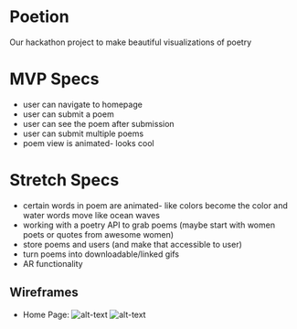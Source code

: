 # Poetion
Our hackathon project to make beautiful visualizations of poetry

# MVP Specs
- user can navigate to homepage
- user can submit a poem
- user can see the poem after submission
- user can submit multiple poems
- poem view is animated- looks cool


# Stretch Specs
- certain words in poem are animated- like colors become the color and water words move like ocean waves
- working with a poetry API to grab poems (maybe start with women poets or quotes from awesome women)
- store poems and users (and make that accessible to user)
- turn poems into downloadable/linked gifs
- AR functionality

## Wireframes

- Home Page:
![alt-text][wf-01]
![alt-text][wf-02]

[wf-01]: http://res.cloudinary.com/ontoneio/image/upload/c_scale,w_600/v1511231315/Poet-ion/poet-ion_wireframes_1.jpg "Home Page Layout"
[wf-02]: https://res.cloudinary.com/ontoneio/image/upload/c_scale,w_600/v1511231318/Poet-ion/poet-ion_wireframes_2.jpg "Form Layout"